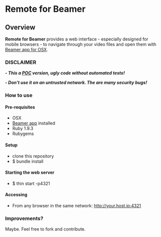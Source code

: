 # Remote for Beamer


## Overview

**Remote for Beamer** provides a web interface - especially designed for mobile browsers - to navigate through your video files and open them with [Beamer app for OSX](http://beamer-app.com/).

### DISCLAIMER
***- This a [POC](http://en.wikipedia.org/wiki/Proof_of_concept) version, ugly code without automated tests!***

***- Don't use it on an untrusted network. The are many security bugs!***

### How to use


#### Pre-requisites

* OSX
* [Beamer app](http://beamer-app.com/) installed
* Ruby 1.9.3
* Rubygems

#### Setup

* clone this repository
* $ bundle install

#### Starting the web server

* $ thin start -p4321


#### Accessing

* From any browser in the same network: http://your.host.ip:4321

### Improvements?

Maybe. Feel free to fork and contribute.

